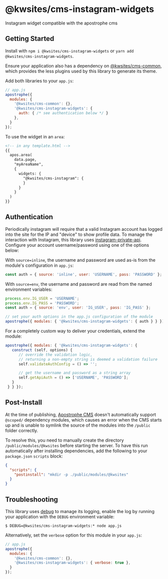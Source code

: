 # @kwsites/cms-instagram-widgets

Instagram widget compatible with the apostrophe cms

## Getting Started

Install with `npm i @kwsites/cms-instagram-widgets` or `yarn add @kwsites/cms-instagram-widgets`.

Ensure your application also has a dependency on [@kwsites/cms-common](https://github.com/kwsites/cms-common),
which provides the less plugins used by this library to generate its theme.

Add both libraries to your `app.js`:

```javascript
// app.js
apostrophe({
  modules: {
    '@kwsites/cms-common': {},
    '@kwsites/cms-instagram-widgets': {
      auth: { /* see authentication below */ }
    },
  }
});
```

To use the widget in an `area`:

```html
<!-- in any template.html -->
{{
  apos.area(
    data.page,
    "myAreaName",
    {
      widgets: {
        "@kwsites/cms-instagram": {
        }
      }
    }
  )
}}
```

## Authentication

Periodically instagram will require that a valid Instagram account has logged into the site for the IP and "device"
to show profile data. To manage the interaction with Instagram, this library uses
[instagram-private-api](https://npmjs.com/package/instagram-private-api). Configure your account username/password
using one of the options below:

With `source=inline`, the username and password are used as-is from the module's configuration in `app.js`:

```javascript
const auth = { source: 'inline', user: 'USERNAME', pass: 'PASSWORD' };
```

With `source=env`, the username and password are read from the named environment variables:

```javascript
process.env.IG_USER = 'USERNAME';
process.env.IG_PASS = 'PASSWORD';
const auth = { source: 'env', user: 'IG_USER', pass: 'IG_PASS' };
```

```javascript
// set your auth options in the app.js configuration of the module
apostrophe({ modules: { '@kwsites/cms-instagram-widgets': { auth } } });
```

For a completely custom way to deliver your credentials, extend the module:

```javascript
apostrophe({ modules: { '@kwsites/cms-instagram-widgets': {
   construct (self, options) {
      // override the validation logic,
      // returning a non-empty string is deemed a validation failure
      self.validateAuthConfig = () => '';

      // get the username and password as a string array
      self.getApiAuth = () => ['USERNAME', 'PASSWORD'];
   }
 } } });
```

## Post-Install

At the time of publishing, [Apostrophe CMS](https://apostrophecms.org/) doesn't automatically support `@scoped/` dependency modules,
which causes an error when the CMS starts up and is unable to symlink the source of the modules into the `/public` folder correctly.

To resolve this, you need to manually create the directory `/public/modules/@kwsites` before starting the server. To have this run
automatically after installing dependencies, add the following to your `package.json` `scripts` block:

```json
{
  "scripts": {
    "postinstall": "mkdir -p ./public/modules/@kwsites"
  }
}
```

## Troubleshooting

This library uses [debug](https://www.npmjs.com/package/debug) to manage its logging,
enable the log by running your application with the `DEBUG` environment variable:

```
$ DEBUG=@kwsites/cms-instagram-widgets:* node app.js
```

Alternatively, set the `verbose` option for this module in your `app.js`:

```javascript
// app.js
apostrophe({
  modules: {
    '@kwsites/cms-common': {},
    '@kwsites/cms-instagram-widgets': { verbose: true },
  }
});
```



